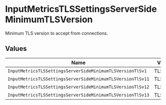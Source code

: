 # InputMetricsTLSSettingsServerSideMinimumTLSVersion

Minimum TLS version to accept from connections.


## Values

| Name                                                       | Value                                                      |
| ---------------------------------------------------------- | ---------------------------------------------------------- |
| `InputMetricsTLSSettingsServerSideMinimumTLSVersionTlSv1`  | TLSv1                                                      |
| `InputMetricsTLSSettingsServerSideMinimumTLSVersionTlSv11` | TLSv1.1                                                    |
| `InputMetricsTLSSettingsServerSideMinimumTLSVersionTlSv12` | TLSv1.2                                                    |
| `InputMetricsTLSSettingsServerSideMinimumTLSVersionTlSv13` | TLSv1.3                                                    |